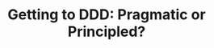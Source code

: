 ---
title: "Getting to DDD: Pragmatic or Principled?"
description: ""
topics:
- 
youtube_id: "q6Tlb7wtoE4"
---